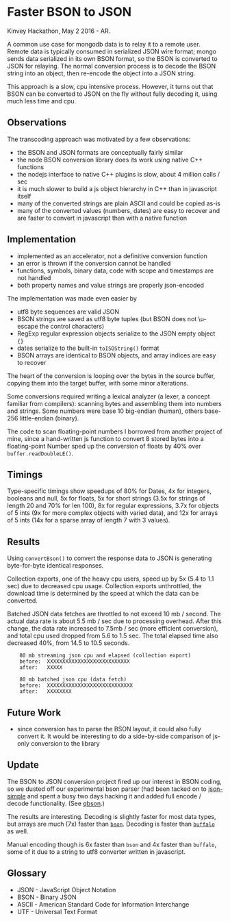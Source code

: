 Faster BSON to JSON
===================

Kinvey Hackathon, May 2 2016 - AR.

A common use case for mongodb data is to relay it to a remote user.  Remote data is
typically consumed in serialized JSON wire format; mongo sends data serialized in
its own BSON format, so the BSON is converted to JSON for relaying.  The normal
conversion process is to decode the BSON string into an object, then re-encode the
object into a JSON string.

This approach is a slow, cpu intensive process.  However, it turns out that BSON
can be converted to JSON on the fly without fully decoding it, using much less time
and cpu.


Observations
------------

The transcoding approach was motivated by a few observations:

- the BSON and JSON formats are conceptually fairly similar
- the node BSON conversion library does its work using native C++ functions
- the nodejs interface to native C++ plugins is slow, about 4 million calls / sec
- it is much slower to build a js object hierarchy in C++ than in javascript itself
- many of the converted strings are plain ASCII and could be copied as-is
- many of the converted values (numbers, dates) are easy to recover and are faster
  to convert in javascript than with a native function


Implementation
--------------

- implemented as an accelerator, not a definitive conversion function
- an error is thrown if the conversion cannot be handled
- functions, symbols, binary data, code with scope and timestamps are not handled
- both property names and value strings are properly json-encoded

The implementation was made even easier by

- utf8 byte sequences are valid JSON
- BSON strings are saved as utf8 byte tuples (but BSON does not \u-escape the
  control characters)
- RegExp regular expression objects serialize to the JSON empty object `{}`
- dates serialize to the built-in `toISOString()` format
- BSON arrays are identical to BSON objects, and array indices are easy to recover

The heart of the conversion is looping over the bytes in the source buffer, copying
them into the target buffer, with some minor alterations.

Some conversions required writing a lexical analyzer (a lexer, a concept familiar
from compilers):  scanning bytes and assembling them into numbers and strings.  Some
numbers were base 10 big-endian (human), others base-256 little-endian (binary).

The code to scan floating-point numbers I borrowed from another project of mine,
since a hand-written js function to convert 8 stored bytes into a floating-point
Number sped up the conversion of floats by 40% over `buffer.readDoubleLE()`.


Timings
-------

Type-specific timings show speedups of 80% for Dates, 4x for integers, booleans and
null, 5x for floats, 5x for short strings (3.5x for strings of length 20 and 70%
for len 100), 8x for regular expressions, 3.7x for objects of 5 ints (9x for more
complex objects with varied data), and 12x for arrays of 5 ints (14x for a sparse
array of length 7 with 3 values).


Results
-------

Using `convertBson()` to convert the response data to JSON is generating
byte-for-byte identical responses.

Collection exports, one of the heavy cpu users, speed up by 5x (5.4 to 1.1 sec)
due to decreased cpu usage.  Collection exports unthrottled, the download time is
determined by the speed at which the data can be converted.

Batched JSON data fetches are throttled to not exceed 10 mb / second.  The actual
data rate is about 5.5 mb / sec due to processing overhead.  After this change,
the data rate increased to 7.5mb / sec (more efficient conversion), and total cpu
used dropped from 5.6 to 1.5 sec.  The total elapsed time also decreased 40%, from
14.5 to 10.5 seconds.

        80 mb streaming json cpu and elapsed (collection export)
        before:  XXXXXXXXXXXXXXXXXXXXXXXXXXX
        after:   XXXXX

        80 mb batched json cpu (data fetch)
        before:  XXXXXXXXXXXXXXXXXXXXXXXXXXXX
        after:   XXXXXXXX


Future Work
-----------

- since conversion has to parse the BSON layout, it could also fully convert it.
  It would be interesting to do a side-by-side comparison of js-only conversion to
  the library


Update
------

The BSON to JSON conversion project fired up our interest in BSON coding, so we
dusted off our experimental bson parser (had been tacked on to
[json-simple](https://github.com/andrasq/node-json-simple) and spent a busy two
days hacking it and added full encode / decode functionality.  (See
[qbson](https://github.com/andrasq/node-qbson).)

The results are interesting.  Decoding is slightly faster for most data types, but
arrays are much (7x) faster than [`bson`](https://github.com/mongodb/js-bson).
Decoding is faster than [`buffalo`](https://github.com/marcello3d/node-buffalo)
as well.

Manual encoding though is 6x faster than `bson` and 4x faster than `buffalo`, some
of it due to a string to utf8 converter written in javascript.


Glossary
--------

- JSON - JavaScript Object Notation
- BSON - Binary JSON
- ASCII - American Standard Code for Information Interchange
- UTF - Universal Text Format
